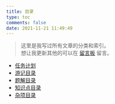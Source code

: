 ```yaml
---
title: 目录
type: toc
comments: false
date: 2021-11-21 11:49:49
---
```


> 这里是我写过所有文章的分类和索引。  
> 想让我更新其他的可以在 [留言板](/guestbook) 留言。

- [任务计划](./plan)
- [游记目录](./competition)
- [题解目录](./solution)
- [知识点目录](./knowledge)
- [杂项目录](./other)